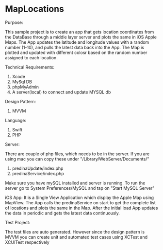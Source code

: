 # MapLocations

Purpose:

This sample project is to create an app that gets location coordinates from the DataBase through a middle layer server and plots the same in iOS Apple Maps. 
The App updates the latitude and longitude values with a random number (1-10), and pulls the latest data back into the App.
The Map is plotted and updated with different colosr based on the random number assigned to each location.


 Technical Requirements:
 
 1. Xcode
 2. MySql DB
 3. phpMyAdmin
 4. A server(local) to connect and update MYSQL db
 
 Design Pattern:
 
 1. MVVM
 
 Language:
 
 1. Swift
 2. PHP
 
 Server:
 
 There are couple of php files, which needs to be in the server. If you are using mac you can copy these under "/Library/WebServer/Documents/"
 1. predinaUpdate/index.php
 2. predinaService/index.php
 
 Make sure you have mySQL installed and server is running. To run the server go to System Preferences/MySQL and tap on "Start MySQL Server"
 
 
 iOS App:
 It is a Single View Application which display the Apple Map using MapView. The App calls the predinaService on start to get the complete list of locations and plots the same in the Map.
 After the initial load App updates the data in periodic and gets the latest data continuously.
 
 
 Test Project:
 
 The test files are auto generated. However since the design pattern is MVVM you can create unit and automated test cases using XCTest and XCUITest respectively
 
 



